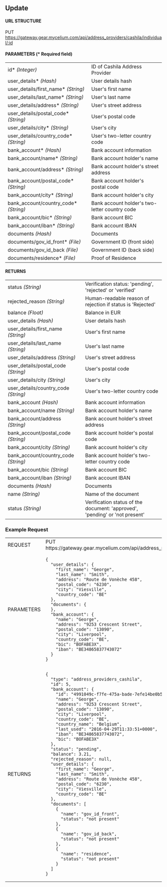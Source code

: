 ## Update

#### URL STRUCTURE

PUT https://gateway.gear.mycelium.com/api/address_providers/cashila/individual/:id

#### PARAMETERS (* Required field)

<table>
  <tr>
    <td>id* <i>(Integer)</i></td>
    <td>ID of Cashila Address Provider</td>
  <tr>
    <td>user_details* <i>(Hash)</i></td>
    <td>User details hash</td>
  <tr>
    <td>user_details/first_name* <i>(String)</i></td>
    <td>User&#39;s first name</td>
  <tr>
    <td>user_details/last_name* <i>(String)</i></td>
    <td>User&#39;s last name</td>
  <tr>
    <td>user_details/address* <i>(String)</i></td>
    <td>User&#39;s street address</td>
  <tr>
    <td>user_details/postal_code* <i>(String)</i></td>
    <td>User&#39;s postal code</td>
  <tr>
    <td>user_details/city* <i>(String)</i></td>
    <td>User&#39;s city</td>
  <tr>
    <td>user_details/country_code* <i>(String)</i></td>
    <td>User&#39;s two-letter country code</td>
  <tr>
    <td>bank_account* <i>(Hash)</i></td>
    <td>Bank account information</td>
  <tr>
    <td>bank_account/name* <i>(String)</i></td>
    <td>Bank account holder&#39;s name</td>
  <tr>
    <td>bank_account/address* <i>(String)</i></td>
    <td>Bank account holder&#39;s street address</td>
  <tr>
    <td>bank_account/postal_code* <i>(String)</i></td>
    <td>Bank account holder&#39;s postal code</td>
  <tr>
    <td>bank_account/city* <i>(String)</i></td>
    <td>Bank account holder&#39;s city</td>
  <tr>
    <td>bank_account/country_code* <i>(String)</i></td>
    <td>Bank account holder&#39;s two-letter country code</td>
  <tr>
    <td>bank_account/bic* <i>(String)</i></td>
    <td>Bank account BIC</td>
  <tr>
    <td>bank_account/iban* <i>(String)</i></td>
    <td>Bank account IBAN</td>
  <tr>
    <td>documents <i>(Hash)</i></td>
    <td>Documents</td>
  <tr>
    <td>documents/gov_id_front* <i>(File)</i></td>
    <td>Government ID (front side)</td>
  <tr>
    <td>documents/gov_id_back <i>(File)</i></td>
    <td>Government ID (back side)</td>
  <tr>
    <td>documents/residence* <i>(File)</i></td>
    <td>Proof of Residence</td>
</table>

#### RETURNS

<table>
  <tr>
    <td>status <i>(String)</i></td>
    <td>Verification status: &#39;pending&#39;, &#39;rejected&#39; or &#39;verified&#39;</td>
  <tr>
    <td>rejected_reason <i>(String)</i></td>
    <td>Human-readable reason of rejection if status is &#39;Rejected&#39;</td>
  <tr>
    <td>balance <i>(Float)</i></td>
    <td>Balance in EUR</td>
  <tr>
    <td>user_details <i>(Hash)</i></td>
    <td>User details hash</td>
  <tr>
    <td>user_details/first_name <i>(String)</i></td>
    <td>User&#39;s first name</td>
  <tr>
    <td>user_details/last_name <i>(String)</i></td>
    <td>User&#39;s last name</td>
  <tr>
    <td>user_details/address <i>(String)</i></td>
    <td>User&#39;s street address</td>
  <tr>
    <td>user_details/postal_code <i>(String)</i></td>
    <td>User&#39;s postal code</td>
  <tr>
    <td>user_details/city <i>(String)</i></td>
    <td>User&#39;s city</td>
  <tr>
    <td>user_details/country_code <i>(String)</i></td>
    <td>User&#39;s two-letter country code</td>
  <tr>
    <td>bank_account <i>(Hash)</i></td>
    <td>Bank account information</td>
  <tr>
    <td>bank_account/name <i>(String)</i></td>
    <td>Bank account holder&#39;s name</td>
  <tr>
    <td>bank_account/address <i>(String)</i></td>
    <td>Bank account holder&#39;s street address</td>
  <tr>
    <td>bank_account/postal_code <i>(String)</i></td>
    <td>Bank account holder&#39;s postal code</td>
  <tr>
    <td>bank_account/city <i>(String)</i></td>
    <td>Bank account holder&#39;s city</td>
  <tr>
    <td>bank_account/country_code <i>(String)</i></td>
    <td>Bank account holder&#39;s two-letter country code</td>
  <tr>
    <td>bank_account/bic <i>(String)</i></td>
    <td>Bank account BIC</td>
  <tr>
    <td>bank_account/iban <i>(String)</i></td>
    <td>Bank account IBAN</td>
  <tr>
    <td>documents <i>(Hash)</i></td>
    <td>Documents</td>
  <tr>
    <td>name <i>(String)</i></td>
    <td>Name of the document</td>
  <tr>
    <td>status <i>(String)</i></td>
    <td>Verification status of the document: &#39;approved&#39;, &#39;pending&#39; or &#39;not present&#39;</td>
</table>

### Example Request

<table>
  <tr>
    <td>REQUEST</td>
    <td>PUT https://gateway.gear.mycelium.com/api/address_providers/cashila/individual/5</td>
  <tr>
    <td>PARAMETERS</td>
    <td><pre><code>{
  &quot;user_details&quot;: {
    &quot;first_name&quot;: &quot;George&quot;,
    &quot;last_name&quot;: &quot;Smith&quot;,
    &quot;address&quot;: &quot;Route de Vonèche 458&quot;,
    &quot;postal_code&quot;: &quot;6230&quot;,
    &quot;city&quot;: &quot;Viesville&quot;,
    &quot;country_code&quot;: &quot;BE&quot;
  },
  &quot;documents&quot;: {
  },
  &quot;bank_account&quot;: {
    &quot;name&quot;: &quot;George&quot;,
    &quot;address&quot;: &quot;9253 Crescent Street&quot;,
    &quot;postal_code&quot;: &quot;13090&quot;,
    &quot;city&quot;: &quot;Liverpool&quot;,
    &quot;country_code&quot;: &quot;BE&quot;,
    &quot;bic&quot;: &quot;BOFABE3X&quot;,
    &quot;iban&quot;: &quot;BE34865837743072&quot;
  }
}</code></pre></td>
  <tr>
    <td>RETURNS</td>
    <td><pre><code>{
  "type": "address_providers_cashila",
  "id": 5,
  "bank_account": {
    "id": "4991049c-f7fe-475a-bade-7efe14be0b56",
    "name": "George",
    "address": "9253 Crescent Street",
    "postal_code": "13090",
    "city": "Liverpool",
    "country_code": "BE",
    "country_name": "Belgium",
    "last_used": "2016-04-29T11:33:51+0000",
    "iban": "BE34865837743072",
    "bic": "BOFABE3X"
  },
  "status": "pending",
  "balance": 3.21,
  "rejected_reason": null,
  "user_details": {
    "first_name": "George",
    "last_name": "Smith",
    "address": "Route de Vonèche 458",
    "postal_code": "6230",
    "city": "Viesville",
    "country_code": "BE"
  },
  "documents": [
    {
      "name": "gov_id_front",
      "status": "not present"
    },
    {
      "name": "gov_id_back",
      "status": "not present"
    },
    {
      "name": "residence",
      "status": "not present"
    }
  ]
}</code></pre></td>
</table>

